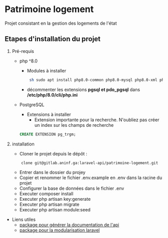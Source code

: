 # Patrimoine logement
Projet consistant en la gestion des logements de l'état

## Etapes d'installation du projet

1. Pré-requis
    * php ^8.0
        * Modules à installer
            ```bash
             sh sudo apt install php8.0-common php8.0-mysql php8.0-xml php8.0-xmlrpc php8.0-curl php8.0-gd php8.0-imagick php8.0-cli php8.0-dev php8.0-imap php8.0-mbstring php8.0-opcache php8.0-soap php8.0-zip php8.0-intl php8.0-pgsql -y 
            ```
        * décommenter les extensions __pgsql et pdo_pgsql__ dans __/etc/php/8.0/cli/php.ini__

    * PostgreSQL
        * Extensions à installer
            - Extension importante pour la recherche. N'oubliez pas créer un index sur les champs de recherche
        ```sql
        CREATE EXTENSION pg_trgm;
        ```
2. installation

    * Cloner le projet depuis le dépôt : 
    ```bash
        clone git@gitlab.aninf.ga:laravel-api/patrimoine-logement.git
    ```
    * Entrer dans le dossier du projey
    * Copier et renommer le fichier .env.example en .env dans la racine du projet
    * Configurer la base de données dans le fichier .env
    * Executer composer install
    * Executer php artisan key:generate
    * Executer php artisan migrate
    * Executer php artisan module:seed

- Liens utiles
    - [package pour générer la documentation de l'api](https://github.com/ovac/idoc)
    - [package pour la modularisation laravel](https://docs.laravelmodules.com/v9/introduction)
